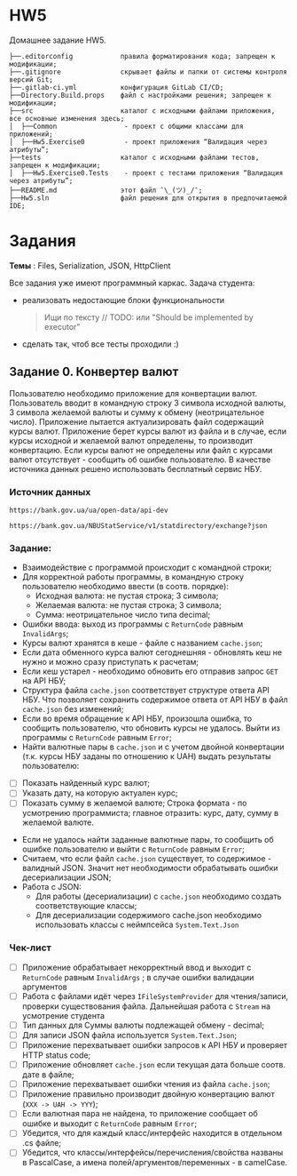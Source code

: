 # HW5
Домашнее задание HW5.
```
├──.editorconfig            правила форматирования кода; запрещен к модификации;
├──.gitignore               скрывает файлы и папки от системы контроля версий Git;
├──.gitlab-ci.yml           конфигурация GitLab CI/CD;
├──Directory.Build.props    файл с настройками решения; запрещен к модификации;
├──src                      каталог с исходными файлами приложения, все основные изменения здесь;
│  ├──Common                 - проект с общими классами для приложений;
│  ├──Hw5.Exercise0          - проект приложения “Валидация через атрибуты”;
├──tests                    каталог с исходными файлами тестов, запрещен к модификации;
│  ├──Hw5.Exercise0.Tests    - проект с тестами приложения “Валидация через атрибуты”;
├──README.md                этот файл ¯\_(ツ)_/¯;
├──Hw5.sln                  файл решения для открытия в предпочитаемой IDE;
```
# Задания
**Темы** : Files, Serialization, JSON, HttpClient

Все задания уже имеют программный каркас. Задача студента:
- реализовать недостающие блоки функциональности
    > Ищи по тексту // TODO: или "Should be implemented by executor"
- сделать так, чтоб все тесты проходили :)

## Задание 0. Конвертер валют

Пользователю необходимо приложение для конвертации валют.
Пользователь вводит в командную строку 3 символа исходной валюты,
3 символа желаемой валюты и сумму к обмену (неотрицательное число).
Приложение пытается актуализировать файл содержащий курсы валют.
Приложение берет курсы валют из файла и в случае, если курсы исходной и желаемой валют определены,
то производит конвертацию.
Если курсы валют не определены или файл с курсами валют отсутствует - сообщить об ошибке пользователю.
В качестве источника данных решено использовать бесплатный сервис НБУ.

### Источник данных
`https://bank.gov.ua/ua/open-data/api-dev`

`https://bank.gov.ua/NBUStatService/v1/statdirectory/exchange?json`

### Задание:
- Взаимодействие с программой происходит с командной строки;
- Для корректной работы программы, в командную строку пользователю необходимо ввести (в соотв. порядке):
  - Исходная валюта: не пустая строка; 3 символа;
  - Желаемая валюта: не пустая строка; 3 символа;
  - Сумма: неотрицательное число типа decimal;
- Ошибки ввода: выход из программы с `ReturnCode` равным `InvalidArgs`;
- Курсы валют хранятся в кеше - файле с названием `cache.json`;
- Если дата обменного курса валют сегоднешняя - обновлять кеш не нужно и можно сразу приступать к расчетам;
- Если кеш устарел - необходимо обновить его отправив запрос `GET` на API НБУ;
- Структура файла `cache.json` соответствует структуре ответа API НБУ. Что позволяет сохранить
содержимое ответа от API НБУ в файл `cache.json` без изменений;
- Если во время обращение к API НБУ, произошла ошибка, то сообщить пользователю, что обновить курсы не удалось.
Выйти из программы с `ReturnCode` равным `Error`;
- Найти валютные пары в `cache.json` и с учетом двойной конвертации (т.к. курсы НБУ заданы по отношению к UAH)
  выдать результаты пользователю:
- [ ] Показать найденный курс валют;
- [ ] Указать дату, на которую актуален курс;
- [ ] Показать сумму в желаемой валюте;
Строка формата - по усмотрению программиста; главное отразить: курс, дату, сумму в желаемой валюте.
- Если не удалось найти заданные валютные пары, то сообщить об ошибке пользователю и выйти с `ReturnCode` равным `Error`;
- Считаем, что если файл `cache.json` существует, то содержимое - валидный JSON. Значит нет необходимости обрабатывать ошибки десериализации JSON;
- Работа с JSON:
  - Для работы (десериализации) с `cache.json` необходимо создать соответствующие классы;
  - Для десериализации содержимого cache.json необходимо использовать классы с неймпсейса `System.Text.Json`

### Чек-лист
- [ ] Приложение обрабатывает некорректный ввод и выходит с `ReturnCode` равным `InvalidArgs` ;
  в случае ошибки валидации аргументов
- [ ] Работа с файлами идёт через `IFileSystemProvider` для чтения/записи, проверки существования файла.
  Дальнейшая работа с `Stream` на усмотрение студента
- [ ] Тип данных для Суммы валюты подлежащей обмену - decimal;
- [ ] Для записи JSON файла используется `System.Text.Json`;
- [ ] Приложение перехватывает ошибки запросов  к API НБУ и проверяет HTTP status code;
- [ ] Приложение обновляет `cache.json` если текущая дата больше соотв. дате в файле;
- [ ] Приложение перехватывает ошибки чтения из файла `сache.json`;
- [ ] Приложение правильно производит двойную конвертацию валют (`XXX -> UAH -> YYY`);
- [ ] Если валютная пара не найдена, то приложение сообщает об ошибке и выходит с `ReturnCode` равным `Error`;
- [ ] Убедится, что для каждый класс/интерфейс находится в отдельном .cs файле;
- [ ] Убедится, что классы/интерфейсы/перечисления/свойства названы в PascalCase, а имена полей/аргументов/переменных - в camelCase.
